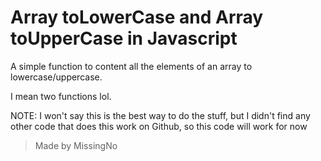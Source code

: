 # Array toLowerCase and Array toUpperCase in Javascript

A simple function to content all the elements of an array to lowercase/uppercase.

I mean two functions lol.

NOTE: I won't say this is the best way to do the stuff, but I didn't find any other code that does this work on Github, so this code will work for now

> Made by MissingNo
